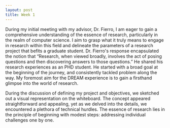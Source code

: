 ```yaml
---
layout: post
title: Week 1
---
```

During my initial meeting with my advisor, Dr. Fierro, I am eager to gain a comprehensive understanding of the essence of research, particularly in the realm of computer science. I aim to grasp what it truly means to engage in research within this field and delineate the parameters of a research project that befits a graduate student. Dr. Fierro's response encapsulated the notion that “Research, when viewed broadly, involves the act of posing questions and then discovering answers to those questions.” He shared his research experiences as an PHD student. He started with a broad goal at the beginning of the journey, and consistently tackled problem along the way. My foremost aim for the DREAM experience is to gain a firsthand glimpse into the world of research.

During the discussion of defining my project and objectives, we sketched out a visual representation on the whiteboard. The concept appeared straightforward and appealing, yet as we delved into the details, we encountered a plethora of technical hurdles. The essence of research lies in the principle of beginning with modest steps: addressing individual challenges one by one.
